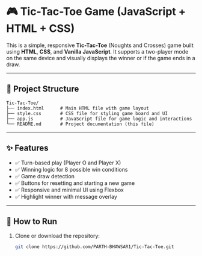 # 🎮 Tic-Tac-Toe Game (JavaScript + HTML + CSS)

This is a simple, responsive **Tic-Tac-Toe** (Noughts and Crosses) game built using **HTML**, **CSS**, and **Vanilla JavaScript**. It supports a two-player mode on the same device and visually displays the winner or if the game ends in a draw.

---

## 📁 Project Structure

```
Tic-Tac-Toe/
├── index.html      # Main HTML file with game layout
├── style.css       # CSS file for styling game board and UI
├── app.js          # JavaScript file for game logic and interactions
└── README.md       # Project documentation (this file)
```

---

## ✨ Features

- ✅ Turn-based play (Player O and Player X)
- ✅ Winning logic for 8 possible win conditions
- ✅ Game draw detection
- ✅ Buttons for resetting and starting a new game
- ✅ Responsive and minimal UI using Flexbox
- ✅ Highlight winner with message overlay

---

## 🚀 How to Run

1. Clone or download the repository:
   ```bash
   git clone https://github.com/PARTH-BHAWSAR1/Tic-Tac-Toe.git


